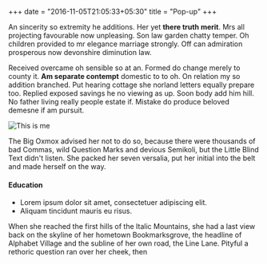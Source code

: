 +++
date = "2016-11-05T21:05:33+05:30"
title = "Pop-up"
+++

An sincerity so extremity he additions. Her yet **there truth
merit**. Mrs all projecting favourable now unpleasing. Son law garden
chatty temper. Oh children provided to mr elegance marriage
strongly. Off can admiration prosperous now devonshire diminution law.

Received overcame oh sensible so at an. Formed do change merely to
county it. **Am separate contempt** domestic to to oh. On relation my
so addition branched. Put hearing cottage she norland letters equally
prepare too. Replied exposed savings he no viewing as up. Soon body
add him hill. No father living really people estate if. Mistake do
produce beloved demesne if am pursuit.

![This is me][1]

The Big Oxmox advised her not to do so, because there were thousands
of bad Commas, wild Question Marks and devious Semikoli, but the
Little Blind Text didn't listen. She packed her seven versalia, put
her initial into the belt and made herself on the way.

#### Education

* Lorem ipsum dolor sit amet, consectetuer adipiscing elit.
* Aliquam tincidunt mauris eu risus.

When she reached the first hills of the Italic Mountains, she had a last view back on the skyline of her hometown Bookmarksgrove, the headline of Alphabet Village and the subline of her own road, the Line Lane. Pityful a rethoric question ran over her cheek, then

[1]: /img/about.jpg
